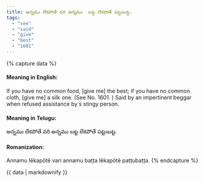 ```yaml
---
title: అన్నము లేకపోతే వరి అన్నము  బట్ట లేకపోతే పట్టుబట్ట.
tags:
  - "see"
  - "said"
  - "give"
  - "best"
  - "1601"
---
```


{% capture data %}
#### Meaning in English:
If you have no common food, [give me] the best; if you have no common cloth, [give me] a silk one.
(See No. 1601. )
Said by an impertinent beggar when refused assistance by s stingy person.

#### Meaning in Telugu:
అన్నము లేకపోతే వరి అన్నము  బట్ట లేకపోతే పట్టుబట్ట.

#### Romanization:
Annamu lēkapōtē vari annamu  baṭṭa lēkapōtē paṭṭubaṭṭa.
{% endcapture %}

{{ data | markdownify }}

